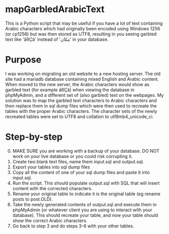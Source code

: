 # mapGarbledArabicText
This is a Python script that may be useful if you have a lot of text containing Arabic characters which had originally been encoded using Windows 1256 (or cp1256) but was then stored as UTF8, resulting in you seeing garbled text like 'ãßÇä' instead of 'مكان' in your database.

# Purpose
I was working on migrating an old website to a new hosting server. The old site had a mariadb database containing mixed English and Arabic content. When moved to the new server, the Arabic characters would show as garbled text (for example ãßÇä) when viewing the database in phpMyAdmin, and a different set of (also garbled) text on the webpages. My solution was to map the garbled text characters to Arabic characters and then replace them in sql dump files which were then used to recreate the tables with the proper Arabic characters. The character sets of the newly recreated tables were set to UTF8 and collation to utf8mb4_unicode_ci.

# Step-by-step
0. MAKE SURE you are working with a backup of your database. DO NOT work on your live database or you could risk corrupting it.
1. Create two blank text files, name them input.sql and output.sql.
2. Export your tables into sql dump files
3. Copy all the content of one of your sql dump files and paste it into input.sql.
4. Run the script. This should populate output.sql with SQL that will insert content with the corrected characters.
5. Rename your original table to indicate it is the original table (eg rename posts to post.OLD).
6. Take the newly generated contents of output.sql and execute them in phpMyAdmin (or whatever client you are using to interact with your database). This should recreate your table, and now your table should show the correct Arabic characters.
7. Go back to step 3 and do steps 3-6 with your other tables.
